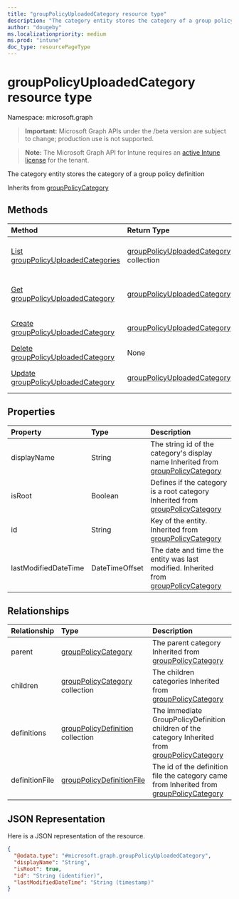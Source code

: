 ```yaml
---
title: "groupPolicyUploadedCategory resource type"
description: "The category entity stores the category of a group policy definition"
author: "dougeby"
ms.localizationpriority: medium
ms.prod: "intune"
doc_type: resourcePageType
---
```


# groupPolicyUploadedCategory resource type

Namespace: microsoft.graph

> **Important:** Microsoft Graph APIs under the /beta version are subject to change; production use is not supported.

> **Note:** The Microsoft Graph API for Intune requires an [active Intune license](https://go.microsoft.com/fwlink/?linkid=839381) for the tenant.

The category entity stores the category of a group policy definition


Inherits from [groupPolicyCategory](../resources/intune-grouppolicy-grouppolicycategory.md)

## Methods
|Method|Return Type|Description|
|:---|:---|:---|
|[List groupPolicyUploadedCategories](../api/intune-grouppolicy-grouppolicyuploadedcategory-list.md)|[groupPolicyUploadedCategory](../resources/intune-grouppolicy-grouppolicyuploadedcategory.md) collection|List properties and relationships of the [groupPolicyUploadedCategory](../resources/intune-grouppolicy-grouppolicyuploadedcategory.md) objects.|
|[Get groupPolicyUploadedCategory](../api/intune-grouppolicy-grouppolicyuploadedcategory-get.md)|[groupPolicyUploadedCategory](../resources/intune-grouppolicy-grouppolicyuploadedcategory.md)|Read properties and relationships of the [groupPolicyUploadedCategory](../resources/intune-grouppolicy-grouppolicyuploadedcategory.md) object.|
|[Create groupPolicyUploadedCategory](../api/intune-grouppolicy-grouppolicyuploadedcategory-create.md)|[groupPolicyUploadedCategory](../resources/intune-grouppolicy-grouppolicyuploadedcategory.md)|Create a new [groupPolicyUploadedCategory](../resources/intune-grouppolicy-grouppolicyuploadedcategory.md) object.|
|[Delete groupPolicyUploadedCategory](../api/intune-grouppolicy-grouppolicyuploadedcategory-delete.md)|None|Deletes a [groupPolicyUploadedCategory](../resources/intune-grouppolicy-grouppolicyuploadedcategory.md).|
|[Update groupPolicyUploadedCategory](../api/intune-grouppolicy-grouppolicyuploadedcategory-update.md)|[groupPolicyUploadedCategory](../resources/intune-grouppolicy-grouppolicyuploadedcategory.md)|Update the properties of a [groupPolicyUploadedCategory](../resources/intune-grouppolicy-grouppolicyuploadedcategory.md) object.|

## Properties
|Property|Type|Description|
|:---|:---|:---|
|displayName|String|The string id of the category's display name Inherited from [groupPolicyCategory](../resources/intune-grouppolicy-grouppolicycategory.md)|
|isRoot|Boolean|Defines if the category is a root category Inherited from [groupPolicyCategory](../resources/intune-grouppolicy-grouppolicycategory.md)|
|id|String|Key of the entity. Inherited from [groupPolicyCategory](../resources/intune-grouppolicy-grouppolicycategory.md)|
|lastModifiedDateTime|DateTimeOffset|The date and time the entity was last modified. Inherited from [groupPolicyCategory](../resources/intune-grouppolicy-grouppolicycategory.md)|

## Relationships
|Relationship|Type|Description|
|:---|:---|:---|
|parent|[groupPolicyCategory](../resources/intune-grouppolicy-grouppolicycategory.md)|The parent category Inherited from [groupPolicyCategory](../resources/intune-grouppolicy-grouppolicycategory.md)|
|children|[groupPolicyCategory](../resources/intune-grouppolicy-grouppolicycategory.md) collection|The children categories Inherited from [groupPolicyCategory](../resources/intune-grouppolicy-grouppolicycategory.md)|
|definitions|[groupPolicyDefinition](../resources/intune-grouppolicy-grouppolicydefinition.md) collection|The immediate GroupPolicyDefinition children of the category Inherited from [groupPolicyCategory](../resources/intune-grouppolicy-grouppolicycategory.md)|
|definitionFile|[groupPolicyDefinitionFile](../resources/intune-grouppolicy-grouppolicydefinitionfile.md)|The id of the definition file the category came from Inherited from [groupPolicyCategory](../resources/intune-grouppolicy-grouppolicycategory.md)|

## JSON Representation
Here is a JSON representation of the resource.
<!-- {
  "blockType": "resource",
  "keyProperty": "id",
  "@odata.type": "microsoft.graph.groupPolicyUploadedCategory"
}
-->
``` json
{
  "@odata.type": "#microsoft.graph.groupPolicyUploadedCategory",
  "displayName": "String",
  "isRoot": true,
  "id": "String (identifier)",
  "lastModifiedDateTime": "String (timestamp)"
}
```



